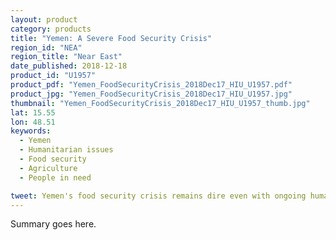 ```yaml
---
layout: product
category: products
title: "Yemen: A Severe Food Security Crisis"
region_id: "NEA"
region_title: "Near East"
date_published: 2018-12-18
product_id: "U1957"
product_pdf: "Yemen_FoodSecurityCrisis_2018Dec17_HIU_U1957.pdf"
product_jpg: "Yemen_FoodSecurityCrisis_2018Dec17_HIU_U1957.jpg"
thumbnail: "Yemen_FoodSecurityCrisis_2018Dec17_HIU_U1957_thumb.jpg"
lat: 15.55
lon: 48.51
keywords:
  - Yemen 
  - Humanitarian issues
  - Food security
  - Agriculture
  - People in need

tweet: Yemen's food security crisis remains dire even with ongoing humanitarian assistance.
---
```

Summary goes here.
